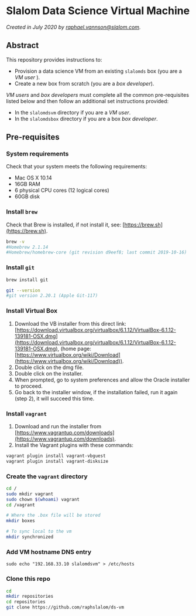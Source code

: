# Slalom Data Science Virtual Machine

_Created in July 2020 by [raphael.vannson@slalom.com](mailto:raphael.vannson@slalom.com?subject=[Data%20Science%20VM])._




## Abstract

This repository provides instructions to:

 * Provision a data science VM from an existing `slalomds` box (you are a _VM user_ ).
 * Create a new box from scratch (you are a _box developer_).

_VM users_ and _box developers_ must complete all the common pre-requisites listed below and then follow an additional set instructions provided:

  * In the `slalomdsvm` directory if you are a _VM  user_.
  * In the `slalomdsbox` directory if you are a box _box developer_.




## Pre-requisites
### System requirements
Check that your system meets the following requirements:

 * Mac OS X 10.14
 * 16GB RAM
 * 6 physical CPU cores (12 logical  cores)
 * 60GB disk


### Install `brew`

Check that Brew is installed, if not install it, see: [https://brew.sh](https://brew.sh).

```bash
brew -v
#Homebrew 2.1.14
#Homebrew/homebrew-core (git revision d9eef8; last commit 2019-10-16)
```


### Install `git`

```bash
brew install git

git --version
#git version 2.20.1 (Apple Git-117)
```



### Install Virtual Box

 1. Download the VB installer from this direct link: [https://download.virtualbox.org/virtualbox/6.1.12/VirtualBox-6.1.12-139181-OSX.dmg](https://download.virtualbox.org/virtualbox/6.1.12/VirtualBox-6.1.12-139181-OSX.dmg), (home page: [https://www.virtualbox.org/wiki/Download](https://www.virtualbox.org/wiki/Download)).
 1. Double click on the dmg file.
 2. Double click on the installer.
 3. When prompted, go  to system preferences and allow the Oracle installer to proceed.
 4. Go back to the installer window, if the installation failed, run it again (step 2), it will succeed this time.




### Install `vagrant`
 
 1. Download and run the installer from [https://www.vagrantup.com/downloads](https://www.vagrantup.com/downloads).
 2. Install the Vagrant plugins with these commands:

```bash
vagrant plugin install vagrant-vbguest
vagrant plugin install vagrant-disksize
```



### Create the `vagrant` directory

```bash
cd /
sudo mkdir vagrant
sudo chown $(whoami) vagrant
cd /vagrant

# Where the .box file will be stored
mkdir boxes

# To sync local to the vm
mkdir synchronized
```

### Add VM hostname DNS entry

```
sudo echo "192.168.33.10 slalomdsvm" > /etc/hosts
```


### Clone this repo

```bash
cd
mkdir repositories
cd repositories
git clone https://github.com/raphslalom/ds-vm
```
